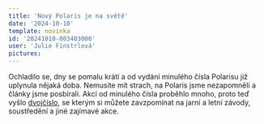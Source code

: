 ```yaml
---
title: 'Nový Polaris je na světě'
date: '2024-10-10'
template: novinka
id: '20241010-003403000'
user: 'Julie Finstrlová'
pictures:
---
```

Ochladilo se, dny se pomalu krátí a od vydání minulého čísla Polarisu již uplynula nějaká doba. Nemusíte mít strach, na Polaris jsme nezapomněli a články jsme posbírali. Akcí od minulého čísla proběhlo mnoho, proto teď vyšlo [dvojčíslo](https://zabiny.club/polaris), se kterým si můžete zavzpomínat na jarní a letní závody, soustředění a jiné zajímavé akce.
